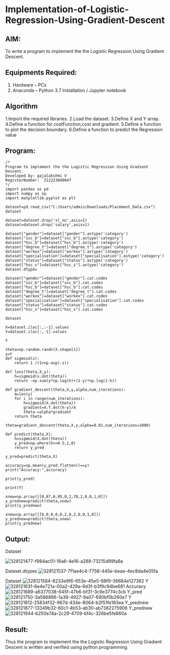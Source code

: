 # Implementation-of-Logistic-Regression-Using-Gradient-Descent

## AIM:
To write a program to implement the the Logistic Regression Using Gradient Descent.

## Equipments Required:
1. Hardware – PCs
2. Anaconda – Python 3.7 Installation / Jupyter notebook

## Algorithm
1.Import the required libraries.
2.Load the dataset.
3.Define X and Y array.
4.Define a function for costFunction,cost and gradient.
5.Define a function to plot the decision boundary. 6.Define a function to predict the Regression value 

## Program:
```
/*
Program to implement the the Logistic Regression Using Gradient Descent.
Developed by: gajalakshmi V
RegisterNumber:  212223040047
*/
import pandas as pd
import numpy as np
import matplotlib.pyplot as plt

dataset=pd.read_csv("C:/Users/admin/Downloads/Placement_Data.csv")
dataset

dataset=dataset.drop('sl_no',axis=1)
dataset=dataset.drop('salary',axis=1)

dataset["gender"]=dataset["gender"].astype('category')
dataset["ssc_b"]=dataset["ssc_b"].astype('category')
dataset["hsc_b"]=dataset["hsc_b"].astype('category')
dataset["degree_t"]=dataset["degree_t"].astype('category')
dataset["workex"]=dataset["workex"].astype('category')
dataset["specialisation"]=dataset["specialisation"].astype('category')
dataset["status"]=dataset["status"].astype('category')
dataset["hsc_s"]=dataset["hsc_s"].astype('category')
dataset.dtypes

dataset["gender"]=dataset["gender"].cat.codes
dataset["ssc_b"]=dataset["ssc_b"].cat.codes
dataset["hsc_b"]=dataset["hsc_b"].cat.codes
dataset["degree_t"]=dataset["degree_t"].cat.codes
dataset["workex"]=dataset["workex"].cat.codes
dataset["specialisation"]=dataset["specialisation"].cat.codes
dataset["status"]=dataset["status"].cat.codes
dataset["hsc_s"]=dataset["hsc_s"].cat.codes

dataset

X=dataset.iloc[:,:-1].values
Y=dataset.iloc[:,-1].values

Y

theta=np.random.randn(X.shape[1])
y=Y
def sigmoid(z):
    return 1 /(1+np.exp(-z))

def loss(theta,X,y):
    h=sigmoid(x.dot(theta))
    return -np.sum(y*np.log(h)+(1-y)*np.log(1-h))

def gradient_descent(theta,X,y,alpha,num_iterations):
    m=len(y)
    for i in range(num_iterations):
        h=sigmoid(X.dot(theta))
        gradient=X.T.dot(h-y)/m
        theta-=alpha*gradient
    return theta

theta=gradient_descent(theta,X,y,alpha=0.01,num_iterations=1000)

def predict(theta,X):
    h=sigmoid(X.dot(theta))
    y_pred=np.where(h>=0.5,1,0)
    return y_pred 

y_pred=predict(theta,X)

accuracy=np.mean(y_pred.flatten()==y)
print("Accuracy:",accuracy)

print(y_pred)

print(Y)

xnew=np.array([[0,87,0,95,0,2,78,2,0,0,1,0]])
y_prednew=predict(theta,xnew)
print(y_prednew)

xnew=np.array([[0,0,0,0,0,2,8,2,0,0,1,0]])
y_prednew=predict(theta,xnew)
print(y_prednew)

```

## Output:
Dataset

![328121477-f984ac01-16a6-4e16-a288-73215d99fa8a](https://github.com/Gajalakshmivelmurugan/-Implementation-of-Logistic-Regression-Using-Gradient-Descent/assets/144871940/9e420ae7-e00e-42b7-a307-7537dbaf65a2)

Dataset.dtypes
![328121537-7f1ae4c4-7758-445e-beae-4ec8da4e05fa](https://github.com/Gajalakshmivelmurugan/-Implementation-of-Logistic-Regression-Using-Gradient-Descent/assets/144871940/36ba9b73-3fa8-4e12-b6f6-626f3a16714b)

Dataset
![328121584-8233e8f6-653e-45e5-88f9-38684e127382](https://github.com/Gajalakshmivelmurugan/-Implementation-of-Logistic-Regression-Using-Gradient-Descent/assets/144871940/e7e9309f-83a4-436e-99b6-9843ead0b2ec)
Y
![328121631-6e4e721a-00a2-429a-9d3f-b3f9c94be681](https://github.com/Gajalakshmivelmurugan/-Implementation-of-Logistic-Regression-Using-Gradient-Descent/assets/144871940/84a2fa68-86c5-4fcc-af7e-b63a88944015)
Accuracy
![328121689-a6377038-645f-47b6-bf31-3c9e3774c3cb](https://github.com/Gajalakshmivelmurugan/-Implementation-of-Logistic-Regression-Using-Gradient-Descent/assets/144871940/214fa9f6-1c54-4aa9-8aee-8b1eeebd7c96)
Y_pred
![328121750-3a586886-1a39-4927-9a07-690bf5b260e7](https://github.com/Gajalakshmivelmurugan/-Implementation-of-Logistic-Regression-Using-Gradient-Descent/assets/144871940/8cc5d0f6-5602-4d81-ab78-eaac8c0699be)
Y
![328121812-25834f32-967d-434e-8064-b2f51fe183ea](https://github.com/Gajalakshmivelmurugan/-Implementation-of-Logistic-Regression-Using-Gradient-Descent/assets/144871940/e23111a0-e905-4767-8c0f-60bbe206b783)
Y_prednew
![328121877-13349b32-60c1-4b53-ab30-ab7382275906](https://github.com/Gajalakshmivelmurugan/-Implementation-of-Logistic-Regression-Using-Gradient-Descent/assets/144871940/090d1de4-eee7-47cf-a6c4-d74489f504c9)
Y_prednew
![328121944-b250e74a-2c29-4709-bf4c-326be5fe860a](https://github.com/Gajalakshmivelmurugan/-Implementation-of-Logistic-Regression-Using-Gradient-Descent/assets/144871940/eada0c39-7f6e-4642-a0c4-da29d6faff18)

## Result:
Thus the program to implement the the Logistic Regression Using Gradient Descent is written and verified using python programming.

